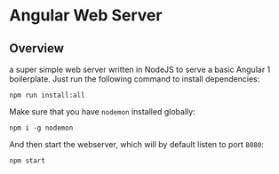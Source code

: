 # Angular Web Server

## Overview
a super simple web server written in NodeJS to serve a basic Angular 1 boilerplate. Just run the following command to install dependencies:

`npm run install:all`

Make sure that you have `nodemon` installed globally:

`npm i -g nodemon`

And then start the webserver, which will by default listen to port `8080`:

`npm start`



